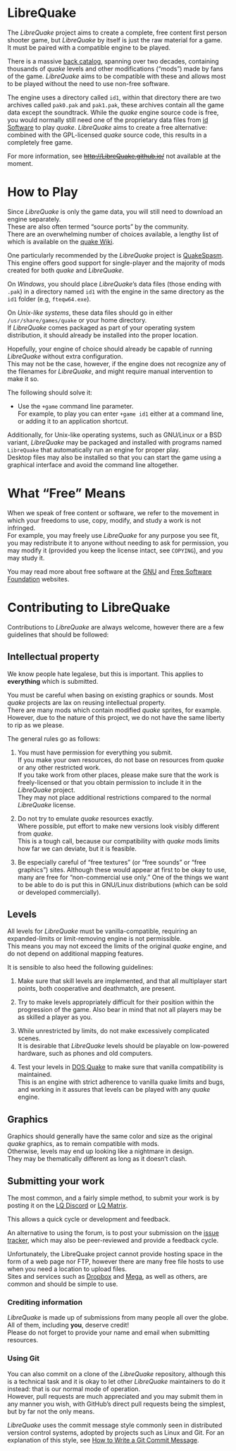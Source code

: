 
# LibreQuake


The *LibreQuake* project aims to create a complete, free content first
person shooter game, but *LibreQuake* by itself is just the raw 
material for a game.  
It must be paired with a compatible engine to be played.

There is a massive [back
catalog](https://www.quaddicted.com), spanning over two decades,
containing thousands of *quake* levels and other modifications 
(“mods”) made by fans of the game.
*LibreQuake* aims to be compatible with these and allows most to be
played without the need to use non-free software.

The engine uses a directory called `id1`, within that directory
there are two archives called `pak0.pak` and `pak1.pak`,
these archives contain all the game data except the soundtrack.
While the *quake* engine source code is free,
you would normally still need one of the proprietary data files from
[id Software](http://www.idsoftware.com/) to play *quake*.
*LibreQuake* aims to create a free alternative: combined with 
the GPL-licensed *quake* source code, this results in a completely
free game.

For more information, see ~~http://LibreQuake.github.io/~~
 not available at the moment.

# How to Play

Since *LibreQuake* is only the game data, you will still need to
download an engine separately.  
These are also often termed “source ports” by the community.  
There are an overwhelming number of choices available, a lengthy list of
 which is available on the 
[quake Wiki](https://quakewiki.org/wiki/Engines).

One particularly recommended by the *LibreQuake* project is
[QuakeSpasm](http://quakespasm.sourceforge.net/download.htm).  
This engine offers good support for
single-player and the majority of mods created for both
*quake* and *LibreQuake*.

On _Windows_, you should place *LibreQuake*’s data files (those ending
with `.pak`) in a directory named `id1` with the engine 
in the same directory as the `id1` folder (e.g, `fteqw64.exe`).

On _Unix-like systems_, these data files should go in either 
`/usr/share/games/quake` or your home directory.  
If *LibreQuake* comes packaged as part of your
operating system distribution, it should already be installed into the
proper location.

Hopefully, your engine of choice should already be capable of running
*LibreQuake* without extra configuration.  
This may not be the case, however, if the engine does not recognize any 
of the filenames for *LibreQuake*, and might require manual 
intervention to make it so.  

The following should solve it:

  * Use the `+game` command line parameter.  
    For example, to play you can enter `+game id1` either at a command
    line, or adding it to an application shortcut.

Additionally, for Unix-like operating systems, such as GNU/Linux or a
BSD variant, *LibreQuake* may be packaged and installed with programs
named `LibreQuake` that automatically run an engine for proper play.  
Desktop files may also be installed so that you can start the game using
a graphical interface and avoid the command line altogether.

# What “Free” Means

When we speak of free content or software, we refer to the movement in
which your freedoms to use, copy, modify, and study a work is not
infringed.  
For example, you may freely use *LibreQuake* for any purpose you see 
fit, you may redistribute it to anyone without needing to ask
for permission, you may modify it (provided you keep the license
intact, see `COPYING`), and you may study it.

You may read more about free software at the [GNU](http://www.gnu.org/)
and [Free Software Foundation](http://www.fsf.org/) websites.

# Contributing to LibreQuake

Contributions to *LibreQuake* are always welcome, however there are a
few guidelines that should be followed:

## Intellectual property

We know people hate legalese, but this is important. This applies to
**everything** which is submitted.

You must be careful when basing on existing graphics or sounds.
Most *quake* projects are lax on reusing intellectual property.  
There are many mods which contain modified *quake* sprites, for example.
However, due to the nature of this project, we do not have the same
liberty to rip as we please.

The general rules go as follows:

  1. You must have permission for everything you submit.  
     If you make your own resources, do not base on resources from 
     *quake* or any other restricted work.  
     If you take work from other places, please make sure that the work 
     is freely-licensed or that you obtain permission to include it in 
     the *LibreQuake* project.  
     They may not place additional restrictions compared to the normal 
     *LibreQuake* license.

  2. Do not try to emulate *quake* resources exactly.  
     Where possible, put effort to make new versions look visibly 
     different from *quake*.  
     This is a tough call, because our compatibility with *quake* mods 
     limits how far we can deviate, but it is feasible.

  3. Be especially careful of “free textures” (or “free sounds” or
     “free graphics”) sites.  Although these would appear at first to
     be okay to use, many are free for “non-commercial use only.”
     One of the things we want to be able to do is put this in
     GNU/Linux distributions (which can be sold or developed
     commercially).

## Levels

All levels for *LibreQuake* must be vanilla-compatible, requiring an
expanded-limits or limit-removing engine is not permissible.  
This means you may not exceed the limits of the original *quake* engine,
and do not depend on additional mapping features.  


It is sensible to also heed the following guidelines:

  1. Make sure that skill levels are implemented, and that all
     multiplayer start points, both cooperative and deathmatch, are
     present.

  2. Try to make levels appropriately difficult for their position
     within the progression of the game.  Also bear in mind that not
     all players may be as skilled a player as you.

  3. While unrestricted by limits, do not make excessively complicated
     scenes.  
     It is desirable that *LibreQuake* levels should be playable on 
     low-powered hardware, such as phones and old computers.

  4. Test your levels in 
     [DOS Quake](ftp://ftp.idsoftware.com/idstuff/quake/quake108.zip) 
     to make sure that vanilla compatibility is maintained.  
     This is an engine with strict adherence to vanilla quake limits and
     bugs, and working in it assures that levels can be played with any
     *quake* engine.

## Graphics

Graphics should generally have the same color and size as the original
*quake* graphics, as to remain compatible with mods.  
Otherwise, levels may end up looking like a nightmare in design.  
They may be thematically different as long as it doesn’t clash.

## Submitting your work

The most common, and a fairly simple method, to submit your work is by
posting it on the [LQ Discord](https://discord.gg/H9gwFTQ) or 
[LQ Matrix](https://matrix.to/#/+libreQuake:matrix.org).

This allows a quick cycle or development and feedback.

An alternative to using the forum, is to post your submission on the
[issue tracker](https://github.com/MissLav/LibreQuake/issues), which 
may also be peer-reviewed and provide a feedback cycle.

Unfortunately, the LibreQuake project cannot provide hosting space in
the form of a web page nor FTP, however there are many free file hosts
to use when you need a location to upload files.  
Sites and services such as [Dropbox](https://www.dropbox.com/) and
[Mega](https://mega.co.nz/), as well as others, are common and should 
be simple to use.

### Crediting information

*LibreQuake* is made up of submissions from many people all over the
globe.  
All of them, including **you**, deserve credit!  
Please do not forget to provide your name and email when submitting 
resources.

### Using Git

You can also commit on a clone of the *LibreQuake* repository,
although this is a technical task and it is okay to let other
*LibreQuake* maintainers to do it instead: that is our normal mode of 
operation.  
However, pull requests are much appreciated and you may submit them in
any manner you wish, with GitHub’s direct pull requests being the
simplest, but by far not the only means.

*LibreQuake* uses the commit message style commonly seen in 
distributed version control systems, adopted by projects such as Linux 
and Git.
For an explanation of this style, see
[How to Write a Git Commit
Message](https://chris.beams.io/posts/git-commit/).


